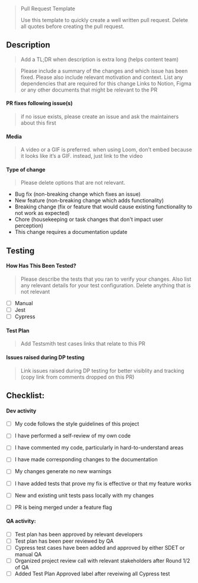 > Pull Request Template
>
> Use this template to quickly create a well written pull request. Delete all quotes before creating the pull request.

## Description
> Add a TL;DR when description is extra long (helps content team)

> Please include a summary of the changes and which issue has been fixed. Please also include relevant motivation
> and context. List any dependencies that are required for this change
> Links to Notion, Figma or any other documents that might be relevant to the PR

#### PR fixes following issue(s)
> if no issue exists, please create an issue and ask the maintainers about this first


#### Media
> A video or a GIF is preferred. when using Loom, don’t embed because it looks like it’s a GIF. instead, just link to the video


#### Type of change

> Please delete options that are not relevant.
- Bug fix (non-breaking change which fixes an issue)
- New feature (non-breaking change which adds functionality)
- Breaking change (fix or feature that would cause existing functionality to not work as expected)
- Chore (housekeeping or task changes that don't impact user perception)
- This change requires a documentation update


## Testing

#### How Has This Been Tested?
> Please describe the tests that you ran to verify your changes. Also list any relevant details for your test configuration.
> Delete anything that is not relevant

- [ ] Manual
- [ ] Jest
- [ ] Cypress

#### Test Plan
> Add Testsmith test cases links that relate to this PR

#### Issues raised during DP testing
> Link issues raised during DP testing for better visiblity and tracking (copy link from comments dropped on this PR)


## Checklist:
#### Dev activity
- [ ] My code follows the style guidelines of this project
- [ ] I have performed a self-review of my own code
- [ ] I have commented my code, particularly in hard-to-understand areas
- [ ] I have made corresponding changes to the documentation
- [ ] My changes generate no new warnings
- [ ] I have added tests that prove my fix is effective or that my feature works
- [ ] New and existing unit tests pass locally with my changes
- [ ] PR is being merged under a feature flag


#### QA activity:
- [ ] Test plan has been approved by relevant developers
- [ ] Test plan has been peer reviewed by QA
- [ ] Cypress test cases have been added and approved by either SDET or manual QA
- [ ] Organized project review call with relevant stakeholders after Round 1/2 of QA
- [ ] Added Test Plan Approved label after reveiwing all Cypress test
